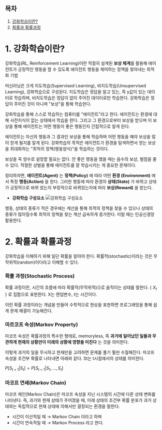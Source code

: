 ## 목차
1. [강화학습이란?](#1.-강화학습이란?)
2. [확률과 확률과정](#2.-확률과-확률과정)

# 1. 강화학습이란?

강화학습(RL, Reinforcement Learning)이란 적절히 설계된 **보상 체계**를 활용해 에이전트가 긍정적인 행동을 할 수 있도록 에이전트 행동을 제어하는 정책을 찾아내는 최적화 기법

머신러닝은 크게 지도학습(Supervised Learning), 비지도학습(Unsupervised Learning), 강화학습으로 구성된다. 지도학습은 정답을 알고 있는, 즉 y값이 있는 데이터로 학습하며, 비지도학습은 정답이 없이 주어진 데이터로만 학습한다. 강화학습은 정답이 주어진 것이 아니며 "보상"을 통해 학습한다.

강화학습을 통해 스스로 학습하는 컴퓨터를 "에이전트"라고 한다. 에이전트는 환경에 대해 사전지식이 없는 상태에서 학습을 한다. 그리고 그 환경으로부터 보상을 받으며 이 보상을 통해 에이전트는 어떤 행동이 좋은 행동인지 간접적으로 알게 된다.

에이전트는 자신의 행동과 그 결과인 보상을 통해 학습하며 어떤 행동을 해야 보상을 많이 얻게 될지를 알게 된다. 강화학습의 목적은 에이전트가 환경을 탐색하면서 얻는 보상을 최대화하는 "최적의 정책(행동양식)"을 학습하는 것이다.

보상을 꼭 양수로 설정할 필요는 없다. 안 좋은 행동을 했을 때는 음수의 보상, 벌점을 줄 수 있다. 적절한 상벌을 통해 에이전트를 잘 학습시키는 게 중요한 문제이다.

정리하자면, **에이전트(Agent)** 는 **정책(Policy)** 에 따라 어떤 **환경 (Environment)** 에서 특정 **행동(Action)** 을 한다. 그러한 행동에 따라 환경의 **상태(State)** 가 바뀌고 상태가 긍정적으로 바뀌 었는지 부정적으로 바뀌었는지에 따라 **보상(Reward)** 을 받는다.

* **강화학습 구성요소**
![강화학습 구성요소](https://github.com/LimSoYeong/Reinforcement-Learning-Study/assets/89073323/f5f981f4-e0e6-4c74-8dad-cb7366a48033)

행동, 상태의 종류가 적은 경우에는 계산을 통해 최적의 정책을 찾을 수 있으나 상태의 종류가 많아질수록 최적의 정책을 찾는 계산 급속하게 증가한다. 이럴 때는 인공신경망 활용한다.


# 2. 확률과 확률과정

강화학습을 이해하기 위해 일단 확률을 알아야 한다. 확률적(stochastic)이라는 것은 무작위적(random)이다라고 이해할 수 있다.


### 확률 과정(Stochastic Process)

확률 과정이란, 시간의 흐름에 따라 확률적(무작위적)으로 움직이는 상태를 말한다.
{ ${X_t}$ } 로 집합으로 표현한다. X는 랜덤변수, t는 시간이다.

이런 확률 과정이라는 개념을 만들어 수학적으로 현상을 표현하면 프로그래밍을 통해 쉽게 문제 해결이 가능해진다. 

### 마르코프 속성(Markov Property)

마코프 속성은 확률과정의 특수한 형태로, memoryless, 즉 **과거에 일어났던 일들과 무관하게 현재의 상황만이 미래의 상황에 영향을 미친다** 는 것을 의미한다.

이렇게 과거의 일을 무시하고 현재만을 고려하면 문제를 풀기 훨씬 수월해진다. 마코프 속성을 조건부 확률로 나타내면 아래와 같다. St는 t시점에서의 상태를 의미한다.

$P[S_{t+1}|S_t] = P[S_{t+1}|S_1, ..., S_t]$

### 마코프 연쇄(Markov Chain)

마코프 체인(Markov Chain)은 마코프 속성을 지닌 시스템의 시간에 다른 상태 변화를 나타낸다. 즉, 과거와 현재 상태가 주어졌을 때, 미래 상태의 조건부 확률 분포가 과거 상태와는 독립적으로 현재 상태에 의해서만 결정되는 환경을 말한다.

- 시간이 이산적일 때 → Markov Chain 이라고 하며
- 시간이 연속적일 때 → Markov Process 라고 한다.
